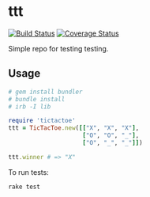ttt
===
[![Build Status](https://travis-ci.org/municz/ttt.png?branch=master)](https://travis-ci.org/municz/ttt)
[![Coverage Status](https://coveralls.io/repos/municz/ttt/badge.png)](https://coveralls.io/r/municz/ttt)

Simple repo for testing testing.

Usage
-----

```ruby
# gem install bundler
# bundle install
# irb -I lib

require 'tictactoe'
ttt = TicTacToe.new([["X", "X", "X"],
                     ["O", "O", "_"],
                     ["O", "_", "_"]])

ttt.winner # => "X"
```

To run tests:

```
rake test
```

